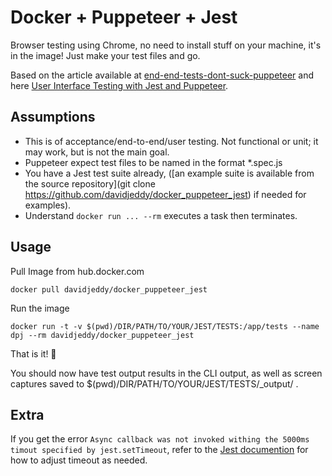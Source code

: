 # Docker + Puppeteer + Jest

Browser testing using Chrome, no need to install stuff on your machine, it's in the image! Just make your test files and go.

Based on the article available at [end-end-tests-dont-suck-puppeteer](https://ropig.com/blog/end-end-tests-dont-suck-puppeteer/) and here [User Interface Testing with Jest and Puppeteer](https://www.valentinog.com/blog/ui-testing-jest-puppetteer/).

## Assumptions

 - This is of acceptance/end-to-end/user testing. Not functional or unit; it may work, but is not the main goal.
 - Puppeteer expect test files to be named in the format *.spec.js
 - You have a Jest test suite already, ([an example suite is available from the source repository](git clone https://github.com/davidjeddy/docker_puppeteer_jest) if needed for examples).
 - Understand `docker run ... --rm` executes a task then terminates.

## Usage
Pull Image from hub.docker.com
```
docker pull davidjeddy/docker_puppeteer_jest
```

Run the image
```
docker run -t -v $(pwd)/DIR/PATH/TO/YOUR/JEST/TESTS:/app/tests --name dpj --rm davidjeddy/docker_puppeteer_jest
```

That is it! :bacon:

You should now have test output results in the CLI output, as well as screen captures saved to $(pwd)/DIR/PATH/TO/YOUR/JEST/TESTS/_output/ .

## Extra

If you get the  error `Async callback was not invoked withing the 5000ms timout specified by jest.setTimeout`, refer to the [Jest documention](https://facebook.github.io/jest/docs/en/troubleshooting.html) for how to adjust timeout as needed.
